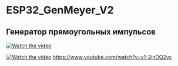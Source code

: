 # ESP32_GenMeyer_V2

## Генератор прямоугольных импульсов 

[![Watch the video](https://img.youtube.com/vi/KOIzjZbWaPE/maxresdefault.jpg)](https://youtu.be/KOIzjZbWaPE)


[![Watch the video](https://img.youtube.com/vi/XWckRD67eX_KSh5l/maxresdefault.jpg)](https://youtu.be/XWckRD67eX_KSh5l)
https://www.youtube.com/watch?v=v1-2inDQ2vc


